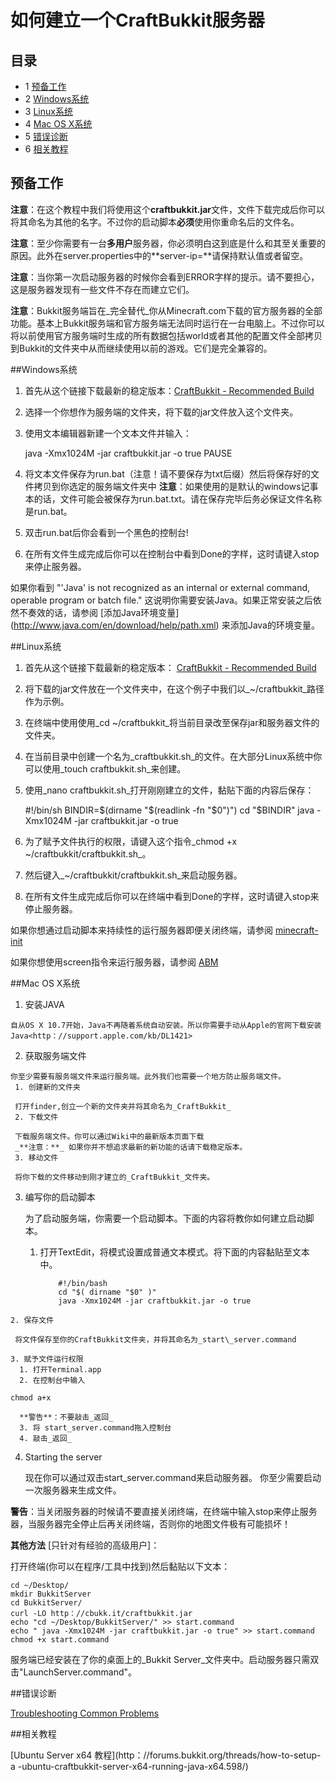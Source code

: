 # 如何建立一个CraftBukkit服务器

## 目录

  * 1 [预备工作](#预备工作)
  * 2 [Windows系统](#windows系统)
  * 3 [Linux系统](#linux系统)
  * 4 [Mac OS X系统](#mac-os-x系统)
  * 5 [错误诊断](#错误诊断)
  * 6 [相关教程](#相关教程)

## 预备工作

**注意**：在这个教程中我们将使用这个**craftbukkit.jar**文件，文件下载完成后你可以将其命名为其他的名字。不过你的启动脚本**必须**使用你重命名后的文件名。

**注意**：至少你需要有一台**多用户**服务器，你必须明白这到底是什么和其至关重要的原因。此外在server.properties中的**server-ip=**请保持默认值或者留空。

**注意**：当你第一次启动服务器的时候你会看到ERROR字样的提示。请不要担心，这是服务器发现有一些文件不存在而建立它们。

**注意**：Bukkit服务端旨在_完全替代_你从Minecraft.com下载的官方服务器的全部功能。基本上Bukkit服务端和官方服务端无法同时运行在一台电脑上。不过你可以将以前使用官方服务端时生成的所有数据包括world或者其他的配置文件全部拷贝到Bukkit的文件夹中从而继续使用以前的游戏。它们是完全兼容的。

##Windows系统

   1. 首先从这个链接下载最新的稳定版本：[CraftBukkit - Recommended Build](http://dl.bukkit.org/latest-rb/craftbukkit.jar)
   
   2. 选择一个你想作为服务端的文件夹，将下载的jar文件放入这个文件夹。
   
   3. 使用文本编辑器新建一个文本文件并输入：


    	java -Xmx1024M -jar craftbukkit.jar -o true
    	PAUSE


   4. 将文本文件保存为run.bat（注意！请不要保存为txt后缀）然后将保存好的文件拷贝到你选定的服务端文件夹中 **注意**：如果使用的是默认的windows记事本的话，文件可能会被保存为run.bat.txt。请在保存完毕后务必保证文件名称是run.bat。
   
   5. 双击run.bat后你会看到一个黑色的控制台!
   
   6. 在所有文件生成完成后你可以在控制台中看到Done的字样，这时请键入stop来停止服务器。

   如果你看到 "'Java' is not recognized as an internal or external command, operable program or batch file." 这说明你需要安装Java。如果正常安装之后依然不奏效的话，请参阅 [添加Java环境变量] (http://www.java.com/en/download/help/path.xml) 来添加Java的环境变量。

##Linux系统

   1. 首先从这个链接下载最新的稳定版本： [CraftBukkit - Recommended Build](http://dl.bukkit.org/latest-rb/craftbukkit.jar)
   
   2. 将下载的jar文件放在一个文件夹中，在这个例子中我们以_~/craftbukkit_路径作为示例。
   
   3. 在终端中使用使用_cd ~/craftbukkit_将当前目录改至保存jar和服务器文件的文件夹。
   
   4. 在当前目录中创建一个名为_craftbukkit.sh_的文件。在大部分Linux系统中你可以使用_touch craftbukkit.sh_来创建。
   
   5. 使用_nano craftbukkit.sh_打开刚刚建立的文件，黏贴下面的内容后保存：

		#!/bin/sh
		BINDIR=$(dirname "$(readlink -fn "$0")")
		cd "$BINDIR"
		java -Xmx1024M -jar craftbukkit.jar -o true


   6. 为了赋予文件执行的权限，请键入这个指令_chmod +x ~/craftbukkit/craftbukkit.sh_。

   7. 然后键入_~/craftbukkit/craftbukkit.sh_来启动服务器。

   8. 在所有文件生成完成后你可以在终端中看到Done的字样，这时请键入stop来停止服务器。

   如果你想通过启动脚本来持续性的运行服务器即便关闭终端，请参阅 [minecraft-init](https://github.com/Ahtenus/minecraft-init)

   如果你想使用screen指令来运行服务器，请参阅 [ABM](http://dev.bukkit.org/server-mods/ascii-bukkit-menu/)

##Mac OS X系统

   1. 安装JAVA

    自从OS X 10.7开始，Java不再随着系统自动安装。所以你需要手动从Apple的官网下载安装Java<http：//support.apple.com/kb/DL1421>
   2. 获取服务端文件

    你至少需要有服务端文件来运行服务端。此外我们也需要一个地方防止服务端文件。
     1. 创建新的文件夹

     打开finder,创立一个新的文件夹并将其命名为_CraftBukkit_
     2. 下载文件

     下载服务端文件。你可以通过Wiki中的最新版本页面下载
     _**注意：**_ 如果你并不想追求最新的新功能的话请下载稳定版本。
     3. 移动文件

     将你下载的文件移动到刚才建立的_CraftBukkit_文件夹。
  3. 编写你的启动脚本

     为了启动服务端，你需要一个启动脚本。下面的内容将教你如何建立启动脚本。
     1. 打开TextEdit，将模式设置成普通文本模式。将下面的内容黏贴至文本中。


                #!/bin/bash
                cd "$( dirname "$0" )"
                java -Xmx1024M -jar craftbukkit.jar -o true

    2. 保存文件

     将文件保存至你的CraftBukkit文件夹，并将其命名为_start\_server.command
     
    3. 赋予文件运行权限
      1. 打开Terminal.app
      2. 在控制台中输入

    chmod a+x
	
	  **警告**：不要敲击_返回_
      3. 将 start_server.command拖入控制台
      4. 敲击_返回_
  4. Starting the server

     现在你可以通过双击start_server.command来启动服务器。
	 你至少需要启动一次服务器来生成文件。


**警告**：当关闭服务器的时候请不要直接关闭终端，在终端中输入stop来停止服务器，当服务器完全停止后再关闭终端，否则你的地图文件极有可能损坏！

**其他方法** [只针对有经验的高级用户]：

打开终端(你可以在程序/工具中找到)然后黏贴以下文本：

	cd ~/Desktop/
	mkdir BukkitServer
	cd BukkitServer/
	curl -LO http：//cbukk.it/craftbukkit.jar
	echo "cd ~/Desktop/BukkitServer/" >> start.command
	echo " java -Xmx1024M -jar craftbukkit.jar -o true" >> start.command
	chmod +x start.command


服务端已经安装在了你的桌面上的_Bukkit Server_文件夹中。启动服务器只需双击"LaunchServer.command"。

##错误诊断

[Troubleshooting Common Problems](/Troubleshooting_Common_Problems)

##相关教程

[Ubuntu Server x64 教程](http：//forums.bukkit.org/threads/how-to-setup-a
-ubuntu-craftbukkit-server-x64-running-java-x64.598/)
